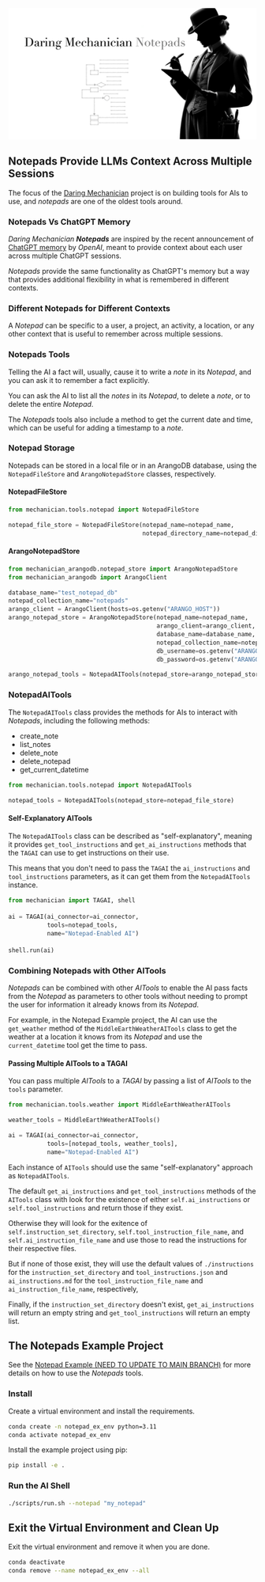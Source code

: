 <img src="../../docs/images/dm_notepads_1600x840.png" alt="Daring Mechanician Notepads"  style="max-width: 100%; height: auto float: right;">

<p style="clear: both; margin-top: 0; font-family: 'Tratatello', serif; color: darkgrey;">


## Notepads Provide LLMs Context Across Multiple Sessions

The focus of the [Daring Mechanician](https://mechanician.ai/daring-mechanician) project is on building tools for AIs to use, and *notepads* are one of the oldest tools around.

### Notepads Vs ChatGPT Memory

*Daring Mechanician* ***Notepads*** are inspired by the recent announcement of [ChatGPT memory](https://openai.com/blog/memory-and-new-controls-for-chatgpt) by *OpenAI*, meant to provide context about each user across multiple ChatGPT sessions.

*Notepads* provide the same functionality as ChatGPT's memory but a way that provides additional flexibility in what is remembered in different contexts.

### Different Notepads for Different Contexts

A *Notepad* can be specific to a user, a project, an activity, a location, or any other context that is useful to remember across multiple sessions.

### Notepads Tools

Telling the AI a fact will, usually, cause it to write a *note* in its *Notepad*, and you can ask it to remember a fact explicitly.

You can ask the AI to list all the *notes* in its *Notepad*, to delete a *note*, or to delete the entire *Notepad*.

The *Notepads* tools also include a method to get the current date and time, which can be useful for adding a timestamp to a *note*.

### Notepad Storage

Notepads can be stored in a local file or in an ArangoDB database, using the `NotepadFileStore` and `ArangoNotepadStore` classes, respectively.

#### NotepadFileStore

```python
from mechanician.tools.notepad import NotepadFileStore
```

```python
notepad_file_store = NotepadFileStore(notepad_name=notepad_name,
                                      notepad_directory_name=notepad_directory_name)
```

#### ArangoNotepadStore

```python
from mechanician_arangodb.notepad_store import ArangoNotepadStore
from mechanician_arangodb import ArangoClient
```

```python
database_name="test_notepad_db"
notepad_collection_name="notepads"
arango_client = ArangoClient(hosts=os.getenv("ARANGO_HOST"))
arango_notepad_store = ArangoNotepadStore(notepad_name=notepad_name,
                                          arango_client=arango_client, 
                                          database_name=database_name,
                                          notepad_collection_name=notepad_collection_name,
                                          db_username=os.getenv("ARANGO_USERNAME"),
                                          db_password=os.getenv("ARANGO_PASSWORD"))
```

```python
arango_notepad_tools = NotepadAITools(notepad_store=arango_notepad_store)
```

### NotepadAITools

The `NotepadAITools` class provides the methods for AIs to interact with *Notepads*, including the following methods:

* create_note
* list_notes
* delete_note
* delete_notepad
* get_current_datetime



```python
from mechanician.tools.notepad import NotepadAITools
```

```python
notepad_tools = NotepadAITools(notepad_store=notepad_file_store)
```

#### Self-Explanatory AITools

The `NotepadAITools` class can be described as "self-explanatory", meaning it provides `get_tool_instructions` and `get_ai_instructions` methods that the `TAGAI` can use to get instructions on their use.

This means that you don't need to pass the `TAGAI` the `ai_instructions` and `tool_instructions` parameters, as it can get them from the `NotepadAITools` instance.

```python
from mechanician import TAGAI, shell

ai = TAGAI(ai_connector=ai_connector, 
           tools=notepad_tools,
           name="Notepad-Enabled AI")

shell.run(ai)
```


### Combining Notepads with Other AITools

*Notepads* can be combined with other *AITools* to enable the AI pass facts from the *Notepad* as parameters to other tools without needing to prompt the user for information it already knows from its *Notepad*.

For example, in the Notepad Example project, the AI can use the `get_weather` method of the `MiddleEarthWeatherAITools` class to get the weather at a location it knows from its *Notepad* and use the `current_datetime` tool get the time to pass.

#### Passing Multiple AITools to a TAGAI

You can pass multiple *AITools* to a *TAGAI* by passing a list of *AITools* to the `tools` parameter.

```python
from mechanician.tools.weather import MiddleEarthWeatherAITools
```

```python
weather_tools = MiddleEarthWeatherAITools()
```

```python
ai = TAGAI(ai_connector=ai_connector, 
           tools=[notepad_tools, weather_tools],
           name="Notepad-Enabled AI")
```

Each instance of `AITools` should use the same "self-explanatory" approach as `NotepadAITools`.

The default `get_ai_instructions` and `get_tool_instructions` methods of the `AITools` class with look for the existence of either `self.ai_instructions` or `self.tool_instructions` and return those if they exist.

Otherwise they will look for the exitence of `self.instruction_set_directory`, `self.tool_instruction_file_name`, and `self.ai_instruction_file_name` and use those to read the instructions for their respective files. 
 
But if none of those exist, they will use the default values of `./instructions` for the `instruction_set_directory` and `tool_instructions.json` and `ai_instructions.md` for the `tool_instruction_file_name` and `ai_instruction_file_name`, respectively, 
 
Finally, if the `instruction_set_directory` doesn't exist, `get_ai_instructions` will return an empty string and `get_tool_instructions` will return an empty list.



## The Notepads Example Project

See the [Notepad Example (NEED TO UPDATE TO MAIN BRANCH)](https://github.com/liebke/mechanician/tree/workflow/examples/notepad) for more details on how to use the *Notepads* tools.


### Install

Create a virtual environment and install the requirements.

```bash
conda create -n notepad_ex_env python=3.11
conda activate notepad_ex_env
```

Install the example project using pip:

```bash
pip install -e .
```

### Run the AI Shell

```bash
./scripts/run.sh --notepad "my_notepad"
```


## Exit the Virtual Environment and Clean Up

Exit the virtual environment and remove it when you are done.

```bash
conda deactivate
conda remove --name notepad_ex_env --all
```







